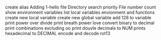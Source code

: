 create alias
Adding 1-hello file
Directory search priority
File number count
show environment variables
list local variables envionment and functions
create new local variable
create new global variable
add 128 to variable
print power over divide
print breath power love
convert binary to decimal
print combinations excluding oo
print douvle decimals to NUM
prints hexadecimal to DECIMAL
encode and decode rot13
